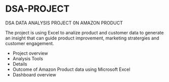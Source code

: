 # DSA-PROJECT
DSA DATA ANALYSIS PROJECT 0N AMAZON PRODUCT

The project is using Excel to analize product and customer data to generate an insight that can guide product improvement, marketing stratergies and customer engagement.
* Project overview
* Analysis Tools
* Details
* Outcome of Amazon Product data using Microsoft Excel
* Dashboard overview
